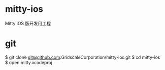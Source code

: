 # mitty-ios
Mitty iOS 版开发用工程

# git 

$ git clone git@github.com:GridscaleCorporation/mitty-ios.git
$ cd mitty-ios
$ open mitty.xcodeproj


